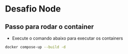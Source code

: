 # Desafio Node

## Passo para rodar o container

- Execute o comando abaixo para executar os containers

```bash
docker compose-up --build -d
```